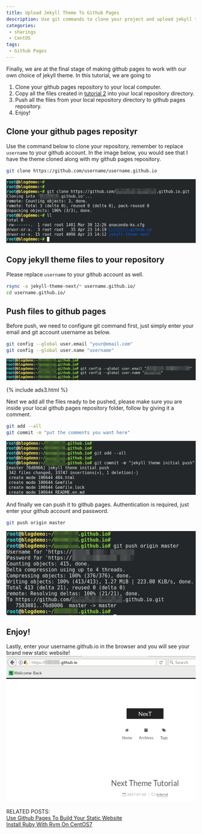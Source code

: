 ```yaml
---
title: Upload Jekyll Theme To Github Pages
description: Use git commands to clone your project and upload jekyll theme to your github pages!
categories:
 - sharings
 - CentOS
tags:
 - Github Pages
---
```


Finally, we are at the final stage of making github pages to work with our own choice of jekyll theme.  In this tutorial, we are going to
1. Clone your github pages repository to your local computer.
2. Copy all the files created in [tutorial 2](https://www.bulafish.com/sharings/centos/2018/04/24/install-ruby-with-rvm-on-centos7/) into your local repository directory.
3. Push all the files from your local repository directory to github pages repository.
4. Enjoy!

## Clone your github pages reposityr
Use the command below to clone your repository, remember to replace `username` to your github account.  In the image below, you would see that I have the theme cloned along with my github pages repository.
```bash
git clone https://github.com/username/username.github.io
```
![git clone](/assets/images/2018042320.png)

## Copy jekyll theme files to your repository
Please replace `username` to your github account as well.
```bash
rsync -a jekyll-theme-next/* username.github.io/
cd username.github.io/
```
## Push files to github pages
Before push, we need to configure git command first, just simply enter your email and git account username as below.
```bash
git config --global user.email "your@email.com"
git config --global user.name "username"
```
![git config](/assets/images/2018042322.png)

{% include ads3.html %}

Next we add all the files ready to be pushed, please make sure you are inside your local github pages repository folder, follow by giving it a comment.
```bash
git add --all
git commit -m "put the comments you want here"
```
![git](/assets/images/2018042323.png)

And finally we can push it to github pages.  Authentication is required, just enter your github account and password.
```bash
git push origin master
```
![git push](/assets/images/2018042324.png)

## Enjoy!
Lastly, enter your username.github.io in the browser and you will see your brand new static website!
<br>![github pages](/assets/images/2018042325.png)

RELATED POSTS:
<br>[Use Github Pages To Build Your Static Website](https://www.bulafish.com/sharings/2018/04/23/use-github-page-to-build-your-static-website/)
<br>[Install Ruby With Rvm On CentOS7](https://www.bulafish.com/sharings/centos/2018/04/24/install-ruby-with-rvm-on-centos7/)
